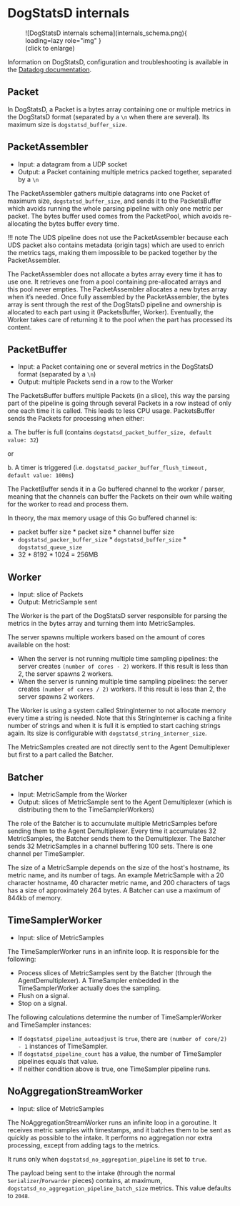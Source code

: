 # DogStatsD internals

<figure markdown>
  ![DogStatsD internals schema](internals_schema.png){ loading=lazy role="img" }

<figcaption markdown>(click to enlarge)</figcaption>
</figure>

Information on DogStatsD, configuration and troubleshooting is available in the [Datadog documentation](https://docs.datadoghq.com/developers/dogstatsd/).

## Packet

In DogStatsD, a Packet is a bytes array containing one or multiple metrics in the DogStatsD format (separated by a `\n` when there are several). Its maximum size is `dogstatsd_buffer_size`.

## PacketAssembler

- Input: a datagram from a UDP socket
- Output: a Packet containing multiple metrics packed together, separated by a `\n`

The PacketAssembler gathers multiple datagrams into one Packet of maximum size, `dogstatsd_buffer_size`, and sends it to the PacketsBuffer which avoids running the whole parsing pipeline with only one metric per packet. The bytes buffer used comes from the PacketPool, which avoids re-allocating the bytes buffer every time.

!!! note
    The UDS pipeline does not use the PacketAssembler because each UDS packet also contains metadata (origin tags) which are used to enrich the metrics tags, making them impossible to be packed together by the PacketAssembler.

The PacketAssembler does not allocate a bytes array every time it has to use one. It retrieves one from a pool containing pre-allocated arrays and this pool never empties. The PacketAssembler allocates a new bytes array when it’s needed. Once fully assembled by the PacketAssembler, the bytes array is sent through the rest of the DogStatsD pipeline and ownership is allocated to each part using it (PacketsBuffer, Worker). Eventually, the Worker takes care of returning it to the pool when the part has processed its content.

## PacketBuffer

- Input: a Packet containing one or several metrics in the DogStatsD format (separated by a `\n`)
- Output: multiple Packets send in a row to the Worker

The PacketsBuffer buffers multiple Packets (in a slice), this way the parsing part of the pipeline is going through several Packets in a row instead of only one each time it is called. This leads to less CPU usage. PacketsBuffer sends the Packets for processing when either:

a. The buffer is full (contains `dogstatsd_packet_buffer_size, default value: 32`)

or

b. A timer is triggered (i.e. `dogstatsd_packer_buffer_flush_timeout, default value: 100ms`)

The PacketBuffer sends it in a Go buffered channel to the worker / parser, meaning that the channels can buffer the Packets on their own while waiting for the worker to read and process them.

In theory, the max memory usage of this Go buffered channel is:

* packet buffer size * packet size * channel buffer size
* `dogstatsd_packer_buffer_size` * `dogstatsd_buffer_size` * `dogstatsd_queue_size`
* 32 * 8192 * 1024 =  256MB

## Worker

- Input: slice of Packets
- Output: MetricSample sent

The Worker is the part of the DogStatsD server responsible for parsing the metrics in the bytes array and turning them into MetricSamples.

The server spawns multiple workers based on the amount of cores available on the host:

* When the server is not running multiple time sampling pipelines: the server creates `(number of cores - 2)` workers. If this result is less than 2, the server spawns 2 workers.
* When the server is running multiple time sampling pipelines: the server creates `(number of cores / 2)` workers.  If this result is less than 2, the server spawns 2 workers.

The Worker is using a system called StringInterner to not allocate memory every time a string is needed. Note that this StringInterner is caching a finite number of strings and when it is full it is emptied to start caching strings again. Its size is configurable with `dogstatsd_string_interner_size`.

The MetricSamples created are not directly sent to the Agent Demultiplexer but first to a part called the Batcher.

## Batcher

- Input: MetricSample from the Worker
- Output: slices of MetricSample sent to the Agent Demultiplexer (which is distributing them to the TimeSamplerWorkers)

The role of the Batcher is to accumulate multiple MetricSamples before sending them to the Agent Demultiplexer. Every time it accumulates 32 MetricSamples, the Batcher sends them to the Demultiplexer. The Batcher sends 32 MetricSamples in a channel buffering 100 sets. There is one channel per TimeSampler.

The size of a MetricSample depends on the size of the host's hostname, its metric name, and its number of tags. An example MetricSample with a 20 character hostname, 40 character metric name, and 200 characters of tags has a size of approximately 264 bytes. A Batcher can use a maximum of 844kb of memory.

## TimeSamplerWorker

- Input: slice of MetricSamples

The TimeSamplerWorker runs in an infinite loop. It is responsible for the following:

* Process slices of MetricSamples sent by the Batcher (through the AgentDemultiplexer). A TimeSampler embedded in the TimeSamplerWorker actually does the sampling.
* Flush on a signal.
* Stop on a signal.

The following calculations determine the number of TimeSamplerWorker and TimeSampler instances:

* If `dogstatsd_pipeline_autoadjust` is `true`, there are `(number of core/2) - 1` instances of TimeSampler.
* If `dogstatsd_pipeline_count` has a value, the number of TimeSampler pipelines equals that value.
* If neither condition above is true, one TimeSampler pipeline runs.

## NoAggregationStreamWorker

- Input: slice of MetricSamples

The NoAggregationStreamWorker runs an infinite loop in a goroutine. It receives metric samples with timestamps, and it batches them to be sent as quickly as possible to the intake. It performs no aggregation nor extra processing, except from adding tags to the metrics.

It runs only when `dogstatsd_no_aggregation_pipeline` is set to `true`.

The payload being sent to the intake (through the normal `Serializer`/`Forwarder` pieces) contains, at maximum, `dogstatsd_no_aggregation_pipeline_batch_size` metrics. This value defaults to `2048`.
